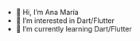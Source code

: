 - 👋 Hi, I’m Ana María
- 👀 I’m interested in Dart/Flutter
- 🌱 I’m currently learning Dart/Flutter

<!---
anagallegoc98/anagallegoc98 is a ✨ special ✨ repository because its `README.md` (this file) appears on your GitHub profile.
You can click the Preview link to take a look at your changes.
--->
